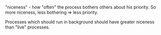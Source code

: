 "niceness" - how "often" the process bothers others about his priority. 
             So more niceness, less bothering => less priority.

Processes which should run in background should have greater niceness than "live" processes.
